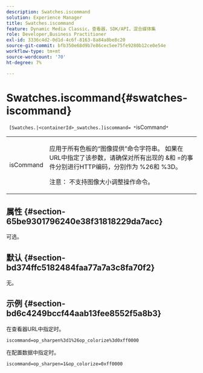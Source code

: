 ```yaml
---
description: Swatches.iscommand
solution: Experience Manager
title: Swatches.iscommand
feature: Dynamic Media Classic，查看器，SDK/API，混合媒体集
role: Developer,Business Practitioner
exl-id: 3336c4d2-0d1d-4c6f-8163-8a84a8be8c20
source-git-commit: bfb350e68d9b7e86cec5ee75fe9280b12ce0e54e
workflow-type: tm+mt
source-wordcount: '70'
ht-degree: 7%

---
```


# Swatches.iscommand{#swatches-iscommand}

` [Swatches.|<containerId>_swatches.]iscommand= *`isCommand`*`

<table id="table_43A84C1044574A6FAB8CE67D71AAD5EC"> 
 <tbody> 
  <tr> 
   <td colname="col1"> <p> <span class="codeph"> <span class="varname"> isCommand</span> </span> </p> </td> 
   <td colname="col2"> <p> 应用于所有色板的“图像提供”命令字符串。 如果在URL中指定了该参数，请确保对所有出现的<span class="codeph"> &amp;</span>和<span class="codeph"> =</span>的事件分别进行HTTP编码，分别作为<span class="codeph"> %26</span>和<span class="codeph"> %3D</span>。 </p> <p> <p>注意： 不支持图像大小调整操作命令。 </p> </p> </td> 
  </tr> 
 </tbody> 
</table>

## 属性 {#section-65be9301796240e38f31818229da7acc}

可选。

## 默认 {#section-bd374ffc5182484faa77a7a3c8fa70f2}

无。

## 示例 {#section-bd6c4249bccf44aab13fee8552f5a8b3}

在查看器URL中指定时。

`iscommand=op_sharpen%3d1%26op_colorize%3d0xff0000`

在配置数据中指定时。

`iscommand=op_sharpen=1&op_colorize=0xff0000`
